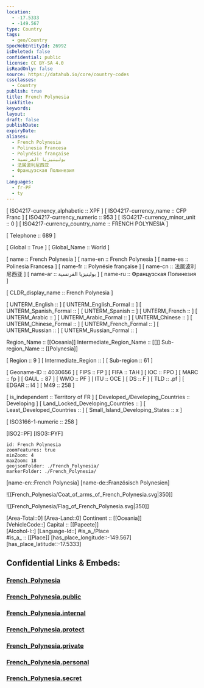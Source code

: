 ```yaml
---
location:
  - -17.5333
  - -149.567
type: Country
tags:
  - geo/Country
SpocWebEntityId: 26992
isDeleted: false
confidential: public
license: CC BY-SA 4.0
isReadOnly: false
source: https://datahub.io/core/country-codes
cssclasses:
  - Country
publish: true
title: French Polynesia
linkTitle:
keywords:
layout:
draft: false
publishDate:
expiryDate:
aliases:
  - French Polynesia
  - Polinesia Francesa
  - Polynésie française
  - بولينيزيا الفرنسية
  - 法属波利尼西亚
  - Французская Полинезия
  - 
Languages:
  - fr-PF
  - ty
---
```



[	ISO4217-currency_alphabetic	 :: XPF ] 
[	ISO4217-currency_name	 :: CFP Franc ] 
[	ISO4217-currency_numeric	 :: 953 ] 
[	ISO4217-currency_minor_unit	 :: 0 ] 
[	ISO4217-currency_country_name	 :: FRENCH POLYNESIA ] 

[	Telephone	 :: 689 ] 

[	Global	 :: True ] 
[	Global_Name	 :: World ] 

[	name	 :: French Polynesia ] 
[	name-en	 :: French Polynesia ] 
[	name-es	 :: Polinesia Francesa ] 
[	name-fr	 :: Polynésie française ] 
[	name-cn	 :: 法属波利尼西亚 ] 
[	name-ar	 :: بولينيزيا الفرنسية ] 
[	name-ru	 :: Французская Полинезия ] 

[	CLDR_display_name	 :: French Polynesia ] 

[	UNTERM_English	 ::  ] 
[	UNTERM_English_Formal	 ::  ] 
[	UNTERM_Spanish_Formal	 ::  ] 
[	UNTERM_Spanish	 ::  ] 
[	UNTERM_French	 ::  ] 
[	UNTERM_Arabic	 ::  ] 
[	UNTERM_Arabic_Formal	 ::  ] 
[	UNTERM_Chinese	 ::  ] 
[	UNTERM_Chinese_Formal	 ::  ] 
[	UNTERM_French_Formal	 ::  ] 
[	UNTERM_Russian	 ::  ] 
[	UNTERM_Russian_Formal	 ::  ] 

Region_Name ::  [[Oceania]] 
Intermediate_Region_Name ::  [[]] 
Sub-region_Name ::  [[Polynesia]] 

[	Region	 :: 9 ] 
[	Intermediate_Region	 ::  ] 
[	Sub-region	 :: 61 ] 

[	Geoname-ID	 :: 4030656 ] 
[	FIPS	 :: FP ] 
[	FIFA	 :: TAH ] 
[	IOC	 :: FPO ] 
[	MARC	 :: fp ] 
[	GAUL	 :: 87 ] 
[	WMO	 :: PF ] 
[	ITU	 :: OCE ] 
[	DS	 :: F ] 
[	TLD	 :: .pf ] 
[	EDGAR	 :: I4 ] 
[	M49	 :: 258 ] 

[	is_independent	 :: Territory of FR ] 
[	Developed_/Developing_Countries	 :: Developing ] 
[	Land_Locked_Developing_Countries	 ::  ] 
[	Least_Developed_Countries	 ::  ] 
[	Small_Island_Developing_States	 :: x ] 

[	ISO3166-1-numeric	 :: 258 ] 



[ISO2::PF] 
[ISO3::PYF] 
```leaflet
id: French Polynesia
zoomFeatures: true 
minZoom: 4 
maxZoom: 18
geojsonFolder: ./French_Polynesia/
markerFolder: ./French_Polynesia/
```

[name-en::French Polynesia] 
[name-de::Französisch Polynesien] 

![[French_Polynesia/Coat_of_arms_of_French_Polynesia.svg|350]] 

![[French_Polynesia/Flag_of_French_Polynesia.svg|350]] 

[Area-Total::0] 
[Area-Land::0] 
Continent :: [[Oceania]]  
[VehicleCode::] 
Capital :: [[Papeete]]  
[Alcohol-l::] 
[Language-Id::] 
#is_a_/Place  
#is_a_ :: [[Place]] 
[has_place_longitude::-149.567] 
[has_place_latitude::-17.5333] 


## Confidential Links & Embeds: 

### [French_Polynesia](/_Standards/Earth/Continent/Oceania/Polynesia/French_Polynesia.md) 

### [French_Polynesia.public](/_public/Earth/Continent/Oceania/Polynesia/French_Polynesia.public.md) 

### [French_Polynesia.internal](/_internal/Earth/Continent/Oceania/Polynesia/French_Polynesia.internal.md) 

### [French_Polynesia.protect](/_protect/Earth/Continent/Oceania/Polynesia/French_Polynesia.protect.md) 

### [French_Polynesia.private](/_private/Earth/Continent/Oceania/Polynesia/French_Polynesia.private.md) 

### [French_Polynesia.personal](/_personal/Earth/Continent/Oceania/Polynesia/French_Polynesia.personal.md) 

### [French_Polynesia.secret](/_secret/Earth/Continent/Oceania/Polynesia/French_Polynesia.secret.md)

